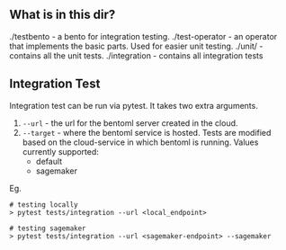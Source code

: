 ## What is in this dir?

./testbento - a bento for integration testing.
./test-operator - an operator that implements the basic parts. Used for easier unit
testing.
./unit/ - contains all the unit tests.
./integration - contains all integration tests

## Integration Test

Integration test can be run via pytest. It takes two extra arguments.
1. `--url` - the url for the bentoml server created in the cloud.
2. `--target` - where the bentoml service is hosted. Tests are modified based on
   the cloud-service in which bentoml is running. Values currently supported:
    - default
    - sagemaker

Eg.
```
# testing locally
> pytest tests/integration --url <local_endpoint>

# testing sagemaker
> pytest tests/integration --url <sagemaker-endpoint> --sagemaker
```
